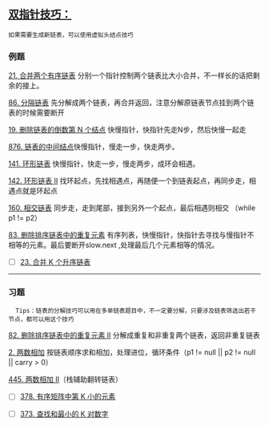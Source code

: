 ## [双指针技巧：](https://labuladong.online/algo/essential-technique/linked-list-skills-summary/)

    如果需要生成新链表，可以使用虚拟头结点技巧
### 例题

[21. 合并两个有序链表](https://leetcode.cn/problems/merge-two-sorted-lists/description/) 分别一个指针控制两个链表比大小合并，不一样长的话把剩余的接上。

[86. 分隔链表](https://leetcode.cn/problems/partition-list/description/) 先分解成两个链表，再合并返回，注意分解原链表节点挂到两个链表的时候需要断开

[19. 删除链表的倒数第 N 个结点](https://leetcode.cn/problems/remove-nth-node-from-end-of-list/description/) 快慢指针，快指针先走N步，然后快慢一起走

[876. 链表的中间结点](https://leetcode.cn/problems/middle-of-the-linked-list/description/)快慢指针，慢走一步，快走两步。

[141. 环形链表](https://leetcode.cn/problems/linked-list-cycle/description/) 快慢指针，快走一步，慢走两步，成环会相遇。

[142. 环形链表 II](https://leetcode.cn/problems/linked-list-cycle-ii/description/) 找环起点，先找相遇点，再随便一个到链表起点，再同步走，相遇点就是环起点

[160. 相交链表](https://leetcode.cn/problems/intersection-of-two-linked-lists/description/) 同步走，走到尾部，接到另外一个起点，最后相遇则相交 （while p1 != p2）

[83. 删除排序链表中的重复元素](https://leetcode.cn/problems/remove-duplicates-from-sorted-list/description/) 有序列表，快慢指针，快指针去寻找与慢指针不相等的元素。最后要断开slow.next ,处理最后几个元素相等的情况。


- [ ] [23. 合并 K 个升序链表](https://leetcode.cn/problems/merge-k-sorted-lists/description/)

---
### 习题

      Tips：链表的分解技巧可以用在多单链表题目中，不一定要分解，只要涉及链表筛选出若干节点，都可以用这个技巧

[82. 删除排序链表中的重复元素 II](https://leetcode.cn/problems/remove-duplicates-from-sorted-list-ii/description/) 分解成重复和非重复两个链表，返回非重复链表

[2. 两数相加](https://leetcode.cn/problems/add-two-numbers/description/) 按链表顺序求和相加，处理进位，循环条件（p1 != null || p2 != null || carry > 0）

[445. 两数相加 II](https://leetcode.cn/problems/add-two-numbers-ii/description/)（栈辅助翻转链表）

- [ ] [378. 有序矩阵中第 K 小的元素](https://leetcode.cn/problems/kth-smallest-element-in-a-sorted-matrix/description/)

- [ ] [373. 查找和最小的 K 对数字](https://leetcode.cn/problems/find-k-pairs-with-smallest-sums/submissions/)

 
